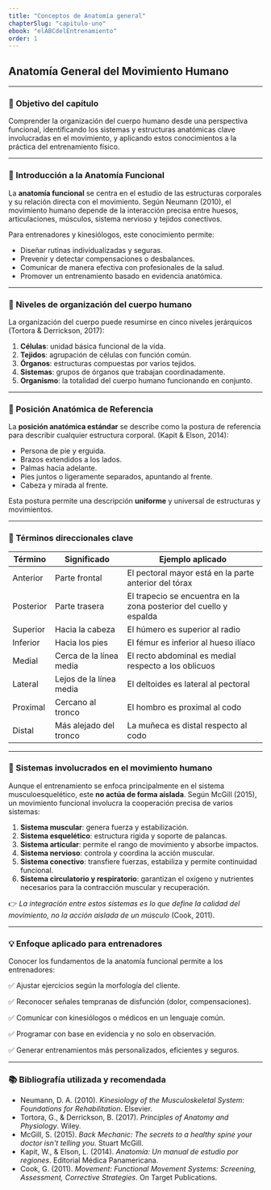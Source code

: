 ```yaml
---
title: "Conceptos de Anatomía general"
chapterSlug: "capitulo-uno"
ebook: "elABCdelEntrenamiento"
order: 1
---
```

## Anatomía General del Movimiento Humano

---

### 🎯 Objetivo del capítulo

Comprender la organización del cuerpo humano desde una perspectiva funcional, identificando los sistemas y estructuras anatómicas clave involucradas en el movimiento, y aplicando estos conocimientos a la práctica del entrenamiento físico.

---

### 🧠 Introducción a la Anatomía Funcional

La **anatomía funcional** se centra en el estudio de las estructuras corporales y su relación directa con el movimiento. Según Neumann (2010), el movimiento humano depende de la interacción precisa entre huesos, articulaciones, músculos, sistema nervioso y tejidos conectivos.

Para entrenadores y kinesiólogos, este conocimiento permite:

- Diseñar rutinas individualizadas y seguras.
- Prevenir y detectar compensaciones o desbalances.
- Comunicar de manera efectiva con profesionales de la salud.
- Promover un entrenamiento basado en evidencia anatómica.

---

### 🧬 Niveles de organización del cuerpo humano

La organización del cuerpo puede resumirse en cinco niveles jerárquicos (Tortora & Derrickson, 2017):

1. **Células**: unidad básica funcional de la vida.
2. **Tejidos**: agrupación de células con función común.
3. **Órganos**: estructuras compuestas por varios tejidos.
4. **Sistemas**: grupos de órganos que trabajan coordinadamente.
5. **Organismo**: la totalidad del cuerpo humano funcionando en conjunto.

---

### 🧍 Posición Anatómica de Referencia

La **posición anatómica estándar** se describe como la postura de referencia para describir cualquier estructura corporal. (Kapit & Elson, 2014):

- Persona de pie y erguida.
- Brazos extendidos a los lados.
- Palmas hacia adelante.
- Pies juntos o ligeramente separados, apuntando al frente.
- Cabeza y mirada al frente.

Esta postura permite una descripción **uniforme** y universal de estructuras y movimientos.

---

### 🧭 Términos direccionales clave

| Término | Significado | Ejemplo aplicado |
| --- | --- | --- |
| Anterior | Parte frontal | El pectoral mayor está en la parte anterior del tórax |
| Posterior | Parte trasera | El trapecio se encuentra en la zona posterior del cuello y espalda |
| Superior | Hacia la cabeza | El húmero es superior al radio |
| Inferior | Hacia los pies | El fémur es inferior al hueso ilíaco |
| Medial | Cerca de la línea media | El recto abdominal es medial respecto a los oblicuos |
| Lateral | Lejos de la línea media | El deltoides es lateral al pectoral |
| Proximal | Cercano al tronco | El hombro es proximal al codo |
| Distal | Más alejado del tronco | La muñeca es distal respecto al codo |

---

### 🧩 Sistemas involucrados en el movimiento humano

Aunque el entrenamiento se enfoca principalmente en el sistema musculoesquelético, este **no actúa de forma aislada**. Según McGill (2015), un movimiento funcional involucra la cooperación precisa de varios sistemas:

1. **Sistema muscular**: genera fuerza y estabilización.
2. **Sistema esquelético**: estructura rígida y soporte de palancas.
3. **Sistema articular**: permite el rango de movimiento y absorbe impactos.
4. **Sistema nervioso**: controla y coordina la acción muscular.
5. **Sistema conectivo**: transfiere fuerzas, estabiliza y permite continuidad funcional.
6. **Sistema circulatorio y respiratorio**: garantizan el oxígeno y nutrientes necesarios para la contracción muscular y recuperación.

👉 *La integración entre estos sistemas es lo que define la calidad del movimiento, no la acción aislada de un músculo* (Cook, 2011).

---

### 💡 Enfoque aplicado para entrenadores

Conocer los fundamentos de la anatomía funcional permite a los entrenadores:

✅ Ajustar ejercicios según la morfología del cliente.

✅ Reconocer señales tempranas de disfunción (dolor, compensaciones).

✅ Comunicar con kinesiólogos o médicos en un lenguaje común.

✅ Programar con base en evidencia y no solo en observación.

✅ Generar entrenamientos más personalizados, eficientes y seguros.

---

### 📚 Bibliografía utilizada y recomendada

- Neumann, D. A. (2010). *Kinesiology of the Musculoskeletal System: Foundations for Rehabilitation*. Elsevier.
- Tortora, G., & Derrickson, B. (2017). *Principles of Anatomy and Physiology*. Wiley.
- McGill, S. (2015). *Back Mechanic: The secrets to a healthy spine your doctor isn't telling you*. Stuart McGill.
- Kapit, W., & Elson, L. (2014). *Anatomía: Un manual de estudio por regiones*. Editorial Médica Panamericana.
- Cook, G. (2011). *Movement: Functional Movement Systems: Screening, Assessment, Corrective Strategies*. On Target Publications.
